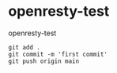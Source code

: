 # openresty-test
openresty-test
```
git add . 
git commit -m 'first commit'
git push origin main
```

